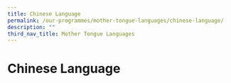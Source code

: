 ```yaml
---
title: Chinese Language
permalink: /our-programmes/mother-tongue-languages/chinese-language/
description: ""
third_nav_title: Mother Tongue Languages
---
```

# **Chinese Language**